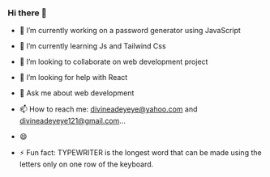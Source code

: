 ### Hi there 👋






- 🔭 I’m currently working on a password generator using JavaScript

- 🌱 I’m currently learning Js and Tailwind Css
- 👯 I’m looking to collaborate on web development project
- 🤔 I’m looking for help with React 
- 💬 Ask me about web development
- 📫 How to reach me: divineadeyeye@yahoo.com and divineadeyeye121@gmail.com...
- 😄 
- ⚡ Fun fact: TYPEWRITER is the longest word that can be made using the letters only on one row of the keyboard.


